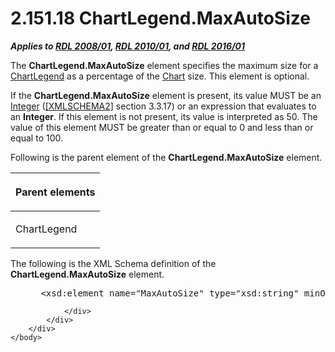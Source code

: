 <html dir="LTR" xmlns:mshelp="http://msdn.microsoft.com/mshelp" xmlns:ddue="http://ddue.schemas.microsoft.com/authoring/2003/5" xmlns:xlink="http://www.w3.org/1999/xlink" xmlns:tool="http://www.microsoft.com/tooltip">
    <head>
        <meta http-equiv="Content-Type" content="text/html; CHARSET=utf-8"></meta>
        <meta name="save" content="history"></meta>
        <title>2.151.18 ChartLegend.MaxAutoSize</title>
        <xml>
            <mshelp:toctitle title="2.151.18 ChartLegend.MaxAutoSize"></mshelp:toctitle>
            <mshelp:rltitle title="[MS-RDL]: ChartLegend.MaxAutoSize"></mshelp:rltitle>
            <mshelp:keyword index="A" term="089ca939-66a8-4732-81d4-c280a9c1abcc"></mshelp:keyword>
            <mshelp:attr name="DCSext.ContentType" value="open specification"></mshelp:attr>
            <mshelp:attr name="AssetID" value="089ca939-66a8-4732-81d4-c280a9c1abcc"></mshelp:attr>
            <mshelp:attr name="TopicType" value="kbRef"></mshelp:attr>
            <mshelp:attr name="DCSext.Title" value="[MS-RDL]: ChartLegend.MaxAutoSize" />
        </xml>
    </head>
    <body>
        <div id="header">
            <h1 class="heading">2.151.18 ChartLegend.MaxAutoSize</h1>
        </div>
        <div id="mainSection">
            <div id="mainBody">
                <div id="allHistory" class="saveHistory"></div>
                <div id="sectionSection0" class="section" name="collapseableSection">
                    

<p><b><i>Applies to </i></b><a href="1e855f94-4617-47e4-b89e-0856c6cb420f.htm"><b><i>RDL 2008/01</i></b></a><b><i>,
</i></b><a href="3428e690-a348-4ec7-8a6a-8efb42d2cdee.htm"><b><i>RDL 2010/01</i></b></a><b><i>,
and </i></b><a href="52ce3983-2bfc-4e72-9359-42aaf5fe4509.htm"><b><i>RDL 2016/01</i></b></a></p>

<p>The <b>ChartLegend.MaxAutoSize</b> element specifies the
maximum size for a <a href="68a0757c-8f1a-42b9-9473-ccedd40029fb.htm">ChartLegend</a>
as a percentage of the <a href="b0ab5524-7eb2-47a7-a4d3-230f5c8c5526.htm">Chart</a>
size. This element is optional. </p>

<p>If the <b>ChartLegend.MaxAutoSize</b> element is present,
its value MUST be an <a href="176fbb59-c3e2-430c-b1bb-37fd15df813e.htm">Integer</a>
(<a href="https://go.microsoft.com/fwlink/?LinkId=90610">[XMLSCHEMA2]</a>
section 3.3.17) or an expression that evaluates to an <b>Integer</b>. If this
element is not present, its value is interpreted as 50. The value of this
element MUST be greater than or equal to 0 and less than or equal
to 100.</p>

<p>Following is the parent element of the <b>ChartLegend.MaxAutoSize</b>
element.</p>

<table>
 <thead>
  <tr>
   <th>
   <p>Parent elements</p>
   </th>
  </tr>
 </thead>
 <tr>
  <td>
  <p>ChartLegend</p>
  </td>
 </tr>
</table>

<p>The following is the XML Schema definition of the <b>ChartLegend.MaxAutoSize</b>
element.</p>

<dl>
<dd>
<div><pre> &lt;xsd:element name=&quot;MaxAutoSize&quot; type=&quot;xsd:string&quot; minOccurs=&quot;0&quot; /&gt;
</pre></div>
</dd></dl>


                </div>
            </div>
        </div>
    </body>
</html>